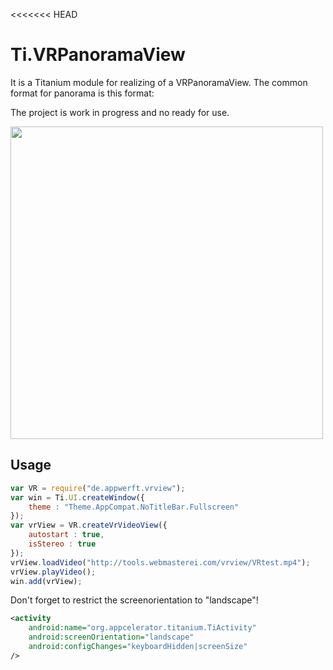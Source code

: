 <<<<<<< HEAD
# Ti.VRPanoramaView

It is a Titanium module for realizing of a VRPanoramaView.
The common format for panorama is this format:



The project is work in progress and no ready for use.

<img src="http://www.affinityvr.com/wp-content/uploads/2016/05/vr-view.jpg" width=500 />

## Usage

```javascript
var VR = require("de.appwerft.vrview");
var win = Ti.UI.createWindow({
	theme : "Theme.AppCompat.NoTitleBar.Fullscreen"
});
var vrView = VR.createVrVideoView({
	autostart : true,
	isStereo : true
});
vrView.loadVideo("http://tools.webmasterei.com/vrview/VRtest.mp4");
vrView.playVideo();
win.add(vrView);
```

Don't forget to restrict the screenorientation to "landscape"!
```xml
<activity 
	android:name="org.appcelerator.titanium.TiActivity" 
	android:screenOrientation="landscape" 
	android:configChanges="keyboardHidden|screenSize"
/>
		
```
